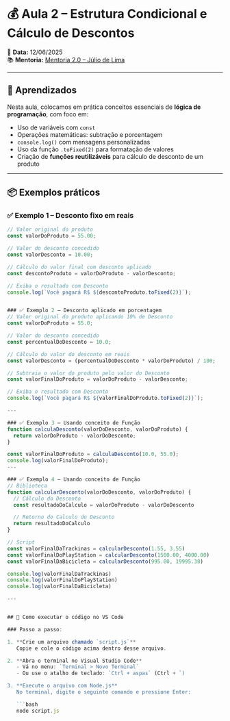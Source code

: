 # 💰 Aula 2 – Estrutura Condicional e Cálculo de Descontos

📅 **Data:** 12/06/2025  
📚 **Mentoria:** [Mentoria 2.0 – Júlio de Lima](https://mentoria.juliodelima.com.br/)

---

## 🧠 Aprendizados

Nesta aula, colocamos em prática conceitos essenciais de **lógica de programação**, com foco em:

- Uso de variáveis com `const`
- Operações matemáticas: subtração e porcentagem
- `console.log()` com mensagens personalizadas
- Uso da função `.toFixed(2)` para formatação de valores
- Criação de **funções reutilizáveis** para cálculo de desconto de um produto

---

## 📦 Exemplos práticos

### ✅ Exemplo 1 – Desconto fixo em reais

```javascript
// Valor original do produto
const valorDoProduto = 55.00;

// Valor do desconto concedido
const valorDesconto = 10.00;

// Cálculo do valor final com desconto aplicado
const descontoProduto = valorDoProduto - valorDesconto;

// Exiba o resultado com Desconto
console.log(`Você pagará R$ ${descontoProduto.toFixed(2)}`);


### ✅ Exemplo 2 – Desconto aplicado em porcentagem
// Valor original do produto aplicando 10% de Desconto
const valorDoProduto = 55.0;

// Valor do desconto concedido
const percentualDoDesconto = 10.0;

// Cálculo do valor do desconto em reais
const valorDesconto = (percentualDoDesconto * valorDoProduto) / 100;

// Subtraia o valor do produto pelo valor do Desconto
const valorFinalDoProduto = valorDoProduto - valorDesconto;

// Exiba o resultado com Desconto
console.log(`Você pagará R$ ${valorFinalDoProduto.toFixed(2)}`);

---

### ✅ Exemplo 3 – Usando conceito de Função
function calculaDesconto(valorDoDesconto, valorDoProduto) {
  return valorDoProduto - valorDoDesconto;
}

const valorFinalDoProduto = calculaDesconto(10.0, 55.0);
console.log(valorFinalDoProduto);
---

### ✅ Exemplo 4 – Usando conceito de Função
// Biblioteca
function calcularDesconto(valorDoDesconto, valorDoProduto) {
  // Cálculo do Desconto
  const resultadoDoCalculo = valorDoProduto - valorDoDesconto

  // Retorno do Calculo do Desconto
  return resultadoDoCalculo
}

// Script
const valorFinalDaTrackinas = calcularDesconto(1.55, 3.55)
const valorFinalDoPlayStation = calcularDesconto(1500.00, 4000.00)
const valorFinalDaBicicleta = calcularDesconto(995.00, 19995.38)

console.log(valorFinalDaTrackinas)
console.log(valorFinalDoPlayStation)
console.log(valorFinalDaBicicleta)

---


## 🧪 Como executar o código no VS Code

### Passo a passo:

1. **Crie um arquivo chamado `script.js`**  
   Copie e cole o código acima dentro desse arquivo.

2. **Abra o terminal no Visual Studio Code**  
   - Vá no menu: `Terminal > Novo Terminal`  
   - Ou use o atalho de teclado: `Ctrl + aspas` (Ctrl + `)

3. **Execute o arquivo com Node.js**  
   No terminal, digite o seguinte comando e pressione Enter:

   ```bash
   node script.js

